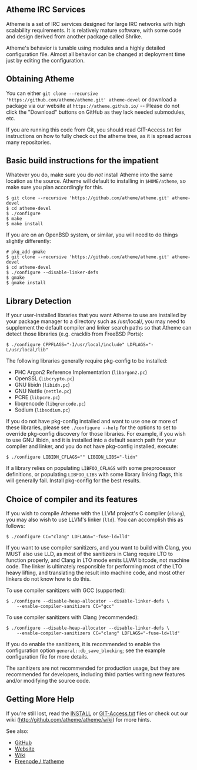 ## Atheme IRC Services

Atheme is a set of IRC services designed for large IRC networks with high
scalability requirements. It is relatively mature software, with some code
and design derived from another package called Shrike.

Atheme's behavior is tunable using modules and a highly detailed
configuration file. Almost all behavior can be changed at deployment time
just by editing the configuration.



## Obtaining Atheme

You can either `git clone --recursive 'https://github.com/atheme/atheme.git' atheme-devel` or download a
package via our website at `https://atheme.github.io/` -- Please do not click
the "Download" buttons on GitHub as they lack needed submodules, etc.

If you are running this code from Git, you should read GIT-Access.txt for
instructions on how to fully check out the atheme tree, as it is spread
across many repositories.



## Basic build instructions for the impatient

Whatever you do, make sure you do *not* install Atheme into the same location
as the source. Atheme will default to installing in `$HOME/atheme`, so make
sure you plan accordingly for this.

    $ git clone --recursive 'https://github.com/atheme/atheme.git' atheme-devel
    $ cd atheme-devel
    $ ./configure
    $ make
    $ make install

If you are on an OpenBSD system, or similar, you will need to do things
slightly differently:

    # pkg_add gmake
    $ git clone --recursive 'https://github.com/atheme/atheme.git' atheme-devel
    $ cd atheme-devel
    $ ./configure --disable-linker-defs
    $ gmake
    $ gmake install



## Library Detection

If your user-installed libraries that you want Atheme to use are installed by
your package manager to a directory such as /usr/local/, you may need to
supplement the default compiler and linker search paths so that Atheme can
detect those libraries (e.g. cracklib from FreeBSD Ports):

    $ ./configure CPPFLAGS="-I/usr/local/include" LDFLAGS="-L/usr/local/lib"

The following libraries generally require pkg-config to be installed:

- PHC Argon2 Reference Implementation (`libargon2.pc`)
- OpenSSL (`libcrypto.pc`)
- GNU libidn (`libidn.pc`)
- GNU Nettle (`nettle.pc`)
- PCRE (`libpcre.pc`)
- libqrencode (`libqrencode.pc`)
- Sodium (`libsodium.pc`)

If you do not have pkg-config installed and want to use one or more of these
libraries, please see `./configure --help` for the options to set to override
pkg-config discovery for those libraries. For example, if you wish to use GNU
libidn, and it is installed into a default search path for your compiler and
linker, and you do not have pkg-config installed, execute:

    $ ./configure LIBIDN_CFLAGS="" LIBIDN_LIBS="-lidn"

If a library relies on populating `LIBFOO_CFLAGS` with some preprocessor
definitions, or populating `LIBFOO_LIBS` with some library linking flags,
this will generally fail. Install pkg-config for the best results.



## Choice of compiler and its features

If you wish to compile Atheme with the LLVM project's C compiler (`clang`),
you may also wish to use LLVM's linker (`lld`). You can accomplish this as
follows:

    $ ./configure CC="clang" LDFLAGS="-fuse-ld=lld"

If you want to use compiler sanitizers, and you want to build with Clang, you
MUST also use LLD, as most of the sanitizers in Clang require LTO to function
properly, and Clang in LTO mode emits LLVM bitcode, not machine code. The
linker is ultimately responsible for performing most of the LTO heavy lifting,
and translating the result into machine code, and most other linkers do not
know how to do this.

To use compiler sanitizers with GCC (supported):

    $ ./configure --disable-heap-allocator --disable-linker-defs \
        --enable-compiler-sanitizers CC="gcc"

To use compiler sanitizers with Clang (recommended):

    $ ./configure --disable-heap-allocator --disable-linker-defs \
        --enable-compiler-sanitizers CC="clang" LDFLAGS="-fuse-ld=lld"

If you do enable the sanitizers, it is recommended to enable the configuration
option `general::db_save_blocking`; see the example configuration file for
more details.

The sanitizers are not recommended for production usage, but they are
recommended for developers, including third parties writing new features
and/or modifying the source code.



## Getting More Help

If you're still lost, read the [INSTALL](INSTALL) or
[GIT-Access.txt](GIT-Access.txt) files or check out our wiki
(http://github.com/atheme/atheme/wiki) for more hints.

See also:

 * [GitHub](https://github.com/atheme/atheme)
 * [Website](http://atheme.github.io/)
 * [Wiki](https://github.com/atheme/atheme/wiki)
 * [Freenode / #atheme](ircs://chat.freenode.net:6697/#atheme)
